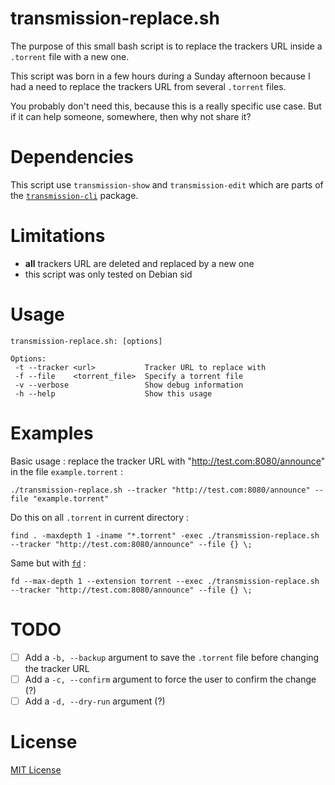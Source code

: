 # transmission-replace.sh

The purpose of this small bash script is to replace the trackers URL inside a `.torrent` file with a new one.

This script was born in a few hours during a Sunday afternoon because I had a need to replace the trackers URL from several `.torrent` files.

You probably don't need this, because this is a really specific use case. But if it can help someone, somewhere, then why not share it?

# Dependencies

This script use `transmission-show` and `transmission-edit` which are parts of the [`transmission-cli`](https://packages.debian.org/search?keywords=transmission-cli) package.

# Limitations

- **all** trackers URL are deleted and replaced by a new one
- this script was only tested on Debian sid

# Usage

```shell
transmission-replace.sh: [options]

Options:
 -t --tracker <url>           Tracker URL to replace with
 -f --file    <torrent_file>  Specify a torrent file
 -v --verbose                 Show debug information
 -h --help                    Show this usage
```

# Examples

Basic usage : replace the tracker URL with "http://test.com:8080/announce" in the file `example.torrent` :

```
./transmission-replace.sh --tracker "http://test.com:8080/announce" --file "example.torrent"
```

Do this on all `.torrent` in current directory :

```
find . -maxdepth 1 -iname "*.torrent" -exec ./transmission-replace.sh --tracker "http://test.com:8080/announce" --file {} \;
```

Same but with [`fd`](https://github.com/sharkdp/fd) :

```
fd --max-depth 1 --extension torrent --exec ./transmission-replace.sh --tracker "http://test.com:8080/announce" --file {} \;
```

# TODO

- [ ] Add a `-b, --backup` argument to save the `.torrent` file before changing the tracker URL
- [ ] Add a `-c, --confirm` argument to force the user to confirm the change (?)
- [ ] Add a `-d, --dry-run` argument (?)

# License

[MIT License](./LICENSE)
